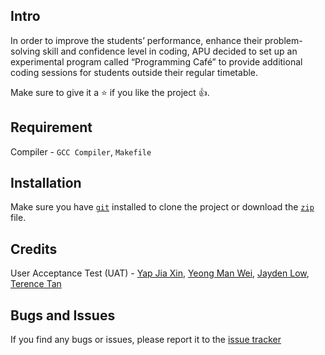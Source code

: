 ## Intro

In order to improve the students’ performance, enhance their problem-solving skill and
confidence level in coding, APU decided to set up an experimental program called
“Programming Café” to provide additional coding sessions for students outside their regular
timetable. 

Make sure to give it a ⭐ if you like the project 👍.

## Requirement

Compiler - `GCC Compiler`, `Makefile`

## Installation

Make sure you have [`git`](https://git-scm.com/downloads) installed to clone the project or download
the [`zip`](https://github.com/jameswong3388/APU-Programming-Caf-Management-System/archive/refs/heads/master.zip) file.

## Credits
User Acceptance Test (UAT) - [Yap Jia Xin](https://github.com/jiaxinnny), [Yeong Man Wei](https://github.com/manwei16), [Jayden Low](https://github.com/JaydenLow27), [Terence Tan](https://github.com/terencetan0518)

## Bugs and Issues

If you find any bugs or issues, please report it to the [issue tracker](https://github.com/jameswong3388/APU-Programming-Caf-Management-System/issues)
